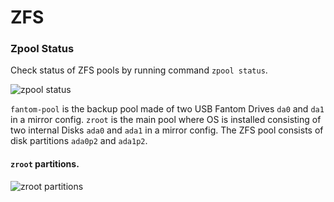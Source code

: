 # ZFS

### Zpool Status

Check status of ZFS pools by running command `zpool status`.


![zpool status](/images/zpool-status.png)

`fantom-pool` is the backup pool made of two USB Fantom Drives `da0` and `da1` in a mirror config.
`zroot` is the main pool where OS is installed consisting of two internal Disks `ada0` and `ada1` in a mirror config. The ZFS pool consists of disk partitions `ada0p2` and `ada1p2`.

#### `zroot` partitions.

![zroot partitions](/images/zroot-partitions.png)

